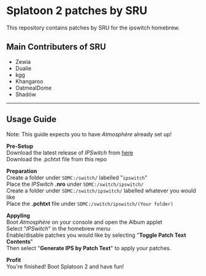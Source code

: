 # Splatoon 2 patches by SRU

This repository contains patches by SRU for the ipswitch homebrew.

## Main Contributers of SRU

* Zewia
* Dualie
* kgg
* Khangaroo
* OatmealDome
* Shadów

********************************************************************
## **Usage Guide**

Note: This guide expects you to have _Atmosphère_ already set up!

**Pre-Setup**\
Download the latest release of _IPSwitch_ from [here](https://github.com/3096/ipswitch/releases)\
Download the .pchtxt file from this repo

**Preparation**\
Create a folder under `SDMC:/switch/` labelled "`ipswitch`"\
Place the _IPSwitch_ **.nro** under `SDMC:/switch/ipswitch/`\
Create a folder under `SDMC:/switch/ipswitch/` labelled whatever you would like\
Place the **.pchtxt** file under `SDMC:/switch/ipswitch/(Your folder)`

**Appyling**\
Boot _Atmosphère_ on your console and open the Album applet\
Select "_IPSwitch_" in the homebrew menu\
Enable/disable patches you would like by selecting "**Toggle Patch Text Contents**"\
Then select "**Generate IPS by Patch Text**" to apply your patches.

**Profit**\
You're finished! Boot Splatoon 2 and have fun!

